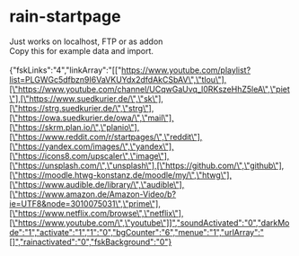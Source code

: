 # rain-startpage
Just works on localhost, FTP or as addon
<br>
Copy this for example data and import.
<br>
<br>
{"fskLinks":"4","linkArray":"[[\"https://www.youtube.com/playlist?list=PLGWGc5dfbzn9I6VaVKUYdx2dfdAkCSbAV\",\"tlou\"],[\"https://www.youtube.com/channel/UCqwGaUvq_l0RKszeHhZ5leA\",\"piet\"],[\"https://www.suedkurier.de/\",\"sk\"],[\"https://strg.suedkurier.de/\",\"strg\"],[\"https://owa.suedkurier.de/owa/\",\"mail\"],[\"https://skrm.plan.io/\",\"planio\"],[\"https://www.reddit.com/r/startpages/\",\"reddit\"],[\"https://yandex.com/images/\",\"yandex\"],[\"https://icons8.com/upscaler\",\"image\"],[\"https://unsplash.com/\",\"unsplash\"],[\"https://github.com/\",\"github\"],[\"https://moodle.htwg-konstanz.de/moodle/my/\",\"htwg\"],[\"https://www.audible.de/library/\",\"audible\"],[\"https://www.amazon.de/Amazon-Video/b?ie=UTF8&node=3010075031\",\"prime\"],[\"https://www.netflix.com/browse\",\"netflix\"],[\"https://www.youtube.com/\",\"youtube\"]]","soundActivated":"0","darkMode":"1","activate":"1","1":"0","bgCounter":"6","menue":"1","urlArray":"[]","rainactivated":"0","fskBackground":"0"}
